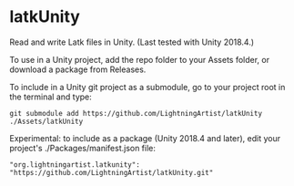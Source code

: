 # latkUnity
Read and write Latk files in Unity. (Last tested with Unity 2018.4.)

To use in a Unity project, add the repo folder to your Assets folder, or download a package from Releases.

To include in a Unity git project as a submodule, go to your project root in the terminal and type:
```
git submodule add https://github.com/LightningArtist/latkUnity ./Assets/latkUnity

```

Experimental: to include as a package (Unity 2018.4 and later), edit your project's ./Packages/manifest.json file:
```
"org.lightningartist.latkunity": "https://github.com/LightningArtist/latkUnity.git"  
```

